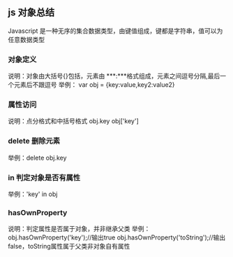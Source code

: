 ## js 对象总结

Javascript 是一种无序的集合数据类型，由键值组成，键都是字符串，值可以为任意数据类型

### 对象定义
说明：对象由大括号{}包括，元素由 ***:***格式组成，元素之间逗号分隔,最后一个元素后不跟逗号
举例：
var obj = {key:value,key2:value2}

### 属性访问
说明：点分格式和中括号格式
obj.key
obj['key']

### delete 删除元素
举例：delete obj.key

### in 判定对象是否有属性
举例：'key' in obj

### hasOwnProperty
说明：判定属性是否属于对象，并非继承父类
举例：
obj.hasOwnProperty('key');//输出true
obj.hasOwnProperty('toString');//输出false，toString属性属于父类非对象自有属性
